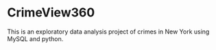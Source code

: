 # CrimeView360
This is an exploratory data analysis project of crimes in New York using MySQL and python.


